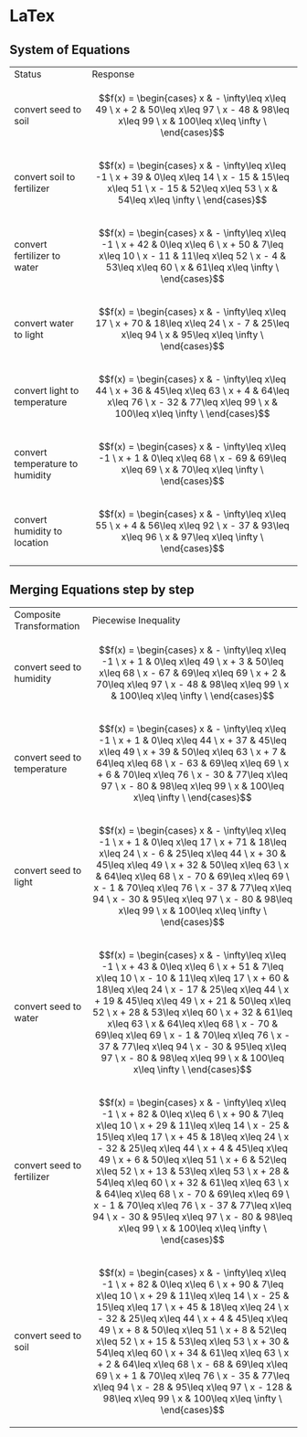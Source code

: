 # LaTex
## System of Equations
<table>
<tr>
<td> Status </td> <td> Response </td>
</tr>
<tr>
<td>
convert seed to soil
</td>
<td>

``` math
f(x) = \begin{cases}
x &   - \infty\leq x\leq 49 \
x + 2 &   50\leq x\leq 97 \
x - 48 &   98\leq x\leq 99 \
x &   100\leq x\leq \infty \
\end{cases}
```

</td>
</tr>
<tr>
<td>
convert soil to fertilizer
</td>
<td>

``` math
f(x) = \begin{cases}
x &   - \infty\leq x\leq -1 \
x + 39 &   0\leq x\leq 14 \
x - 15 &   15\leq x\leq 51 \
x - 15 &   52\leq x\leq 53 \
x &   54\leq x\leq \infty \
\end{cases}
```

</td>
</tr>
<tr>
<td>
convert fertilizer to water
</td>
<td>

``` math
f(x) = \begin{cases}
x &   - \infty\leq x\leq -1 \
x + 42 &   0\leq x\leq 6 \
x + 50 &   7\leq x\leq 10 \
x - 11 &   11\leq x\leq 52 \
x - 4 &   53\leq x\leq 60 \
x &   61\leq x\leq \infty \
\end{cases}
```

</td>
</tr>
<tr>
<td>
convert water to light
</td>
<td>

``` math
f(x) = \begin{cases}
x &   - \infty\leq x\leq 17 \
x + 70 &   18\leq x\leq 24 \
x - 7 &   25\leq x\leq 94 \
x &   95\leq x\leq \infty \
\end{cases}
```

</td>
</tr>
<tr>
<td>
convert light to temperature
</td>
<td>

``` math
f(x) = \begin{cases}
x &   - \infty\leq x\leq 44 \
x + 36 &   45\leq x\leq 63 \
x + 4 &   64\leq x\leq 76 \
x - 32 &   77\leq x\leq 99 \
x &   100\leq x\leq \infty \
\end{cases}
```

</td>
</tr>
<tr>
<td>
convert temperature to humidity
</td>
<td>

``` math
f(x) = \begin{cases}
x &   - \infty\leq x\leq -1 \
x + 1 &   0\leq x\leq 68 \
x - 69 &   69\leq x\leq 69 \
x &   70\leq x\leq \infty \
\end{cases}
```

</td>
</tr>
<tr>
<td>
convert humidity to location
</td>
<td>

``` math
f(x) = \begin{cases}
x &   - \infty\leq x\leq 55 \
x + 4 &   56\leq x\leq 92 \
x - 37 &   93\leq x\leq 96 \
x &   97\leq x\leq \infty \
\end{cases}
```

</td>
</tr>
</table>

## Merging Equations step by step
<table>
<tr>
<td> Composite Transformation </td> <td> Piecewise Inequality </td>
</tr>
<tr>
<td>
convert seed to humidity
</td>
<td>

``` math
f(x) = \begin{cases}
x &   - \infty\leq x\leq -1 \
x + 1 &   0\leq x\leq 49 \
x + 3 &   50\leq x\leq 68 \
x - 67 &   69\leq x\leq 69 \
x + 2 &   70\leq x\leq 97 \
x - 48 &   98\leq x\leq 99 \
x &   100\leq x\leq \infty \
\end{cases}
```

</td>
</tr>
<tr>
<td>
convert seed to temperature
</td>
<td>

``` math
f(x) = \begin{cases}
x &   - \infty\leq x\leq -1 \
x + 1 &   0\leq x\leq 44 \
x + 37 &   45\leq x\leq 49 \
x + 39 &   50\leq x\leq 63 \
x + 7 &   64\leq x\leq 68 \
x - 63 &   69\leq x\leq 69 \
x + 6 &   70\leq x\leq 76 \
x - 30 &   77\leq x\leq 97 \
x - 80 &   98\leq x\leq 99 \
x &   100\leq x\leq \infty \
\end{cases}
```

</td>
</tr>
<tr>
<td>
convert seed to light
</td>
<td>

``` math
f(x) = \begin{cases}
x &   - \infty\leq x\leq -1 \
x + 1 &   0\leq x\leq 17 \
x + 71 &   18\leq x\leq 24 \
x - 6 &   25\leq x\leq 44 \
x + 30 &   45\leq x\leq 49 \
x + 32 &   50\leq x\leq 63 \
x &   64\leq x\leq 68 \
x - 70 &   69\leq x\leq 69 \
x - 1 &   70\leq x\leq 76 \
x - 37 &   77\leq x\leq 94 \
x - 30 &   95\leq x\leq 97 \
x - 80 &   98\leq x\leq 99 \
x &   100\leq x\leq \infty \
\end{cases}
```

</td>
</tr>
<tr>
<td>
convert seed to water
</td>
<td>

``` math
f(x) = \begin{cases}
x &   - \infty\leq x\leq -1 \
x + 43 &   0\leq x\leq 6 \
x + 51 &   7\leq x\leq 10 \
x - 10 &   11\leq x\leq 17 \
x + 60 &   18\leq x\leq 24 \
x - 17 &   25\leq x\leq 44 \
x + 19 &   45\leq x\leq 49 \
x + 21 &   50\leq x\leq 52 \
x + 28 &   53\leq x\leq 60 \
x + 32 &   61\leq x\leq 63 \
x &   64\leq x\leq 68 \
x - 70 &   69\leq x\leq 69 \
x - 1 &   70\leq x\leq 76 \
x - 37 &   77\leq x\leq 94 \
x - 30 &   95\leq x\leq 97 \
x - 80 &   98\leq x\leq 99 \
x &   100\leq x\leq \infty \
\end{cases}
```

</td>
</tr>
<tr>
<td>
convert seed to fertilizer
</td>
<td>

``` math
f(x) = \begin{cases}
x &   - \infty\leq x\leq -1 \
x + 82 &   0\leq x\leq 6 \
x + 90 &   7\leq x\leq 10 \
x + 29 &   11\leq x\leq 14 \
x - 25 &   15\leq x\leq 17 \
x + 45 &   18\leq x\leq 24 \
x - 32 &   25\leq x\leq 44 \
x + 4 &   45\leq x\leq 49 \
x + 6 &   50\leq x\leq 51 \
x + 6 &   52\leq x\leq 52 \
x + 13 &   53\leq x\leq 53 \
x + 28 &   54\leq x\leq 60 \
x + 32 &   61\leq x\leq 63 \
x &   64\leq x\leq 68 \
x - 70 &   69\leq x\leq 69 \
x - 1 &   70\leq x\leq 76 \
x - 37 &   77\leq x\leq 94 \
x - 30 &   95\leq x\leq 97 \
x - 80 &   98\leq x\leq 99 \
x &   100\leq x\leq \infty \
\end{cases}
```

</td>
</tr>
<tr>
<td>
convert seed to soil
</td>
<td>

``` math
f(x) = \begin{cases}
x &   - \infty\leq x\leq -1 \
x + 82 &   0\leq x\leq 6 \
x + 90 &   7\leq x\leq 10 \
x + 29 &   11\leq x\leq 14 \
x - 25 &   15\leq x\leq 17 \
x + 45 &   18\leq x\leq 24 \
x - 32 &   25\leq x\leq 44 \
x + 4 &   45\leq x\leq 49 \
x + 8 &   50\leq x\leq 51 \
x + 8 &   52\leq x\leq 52 \
x + 15 &   53\leq x\leq 53 \
x + 30 &   54\leq x\leq 60 \
x + 34 &   61\leq x\leq 63 \
x + 2 &   64\leq x\leq 68 \
x - 68 &   69\leq x\leq 69 \
x + 1 &   70\leq x\leq 76 \
x - 35 &   77\leq x\leq 94 \
x - 28 &   95\leq x\leq 97 \
x - 128 &   98\leq x\leq 99 \
x &   100\leq x\leq \infty \
\end{cases}
```

</td>
</tr>
</table>